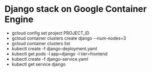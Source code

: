 # Django stack on Google Container Engine

- gcloud config set project PROJECT_ID
- gcloud container clusters create django --num-nodes=3
- gcloud container clusters list
- kubectl create -f django-deployment.yaml
- kubectl get pods -l app=django -l tier=frontend
- kubectl create -f django-service.yaml
- kubectl get service django
